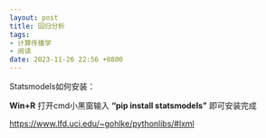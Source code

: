 ```yaml
---
layout: post
title: 回归分析
tags:
- 计算传播学
- 阅读
date: 2023-11-26 22:56 +0800
---
```


Statsmodels如何安装：

**Win+R** 打开cmd小黑窗输入 **“pip install statsmodels”** 即可安装完成

https://www.lfd.uci.edu/~gohlke/pythonlibs/#lxml